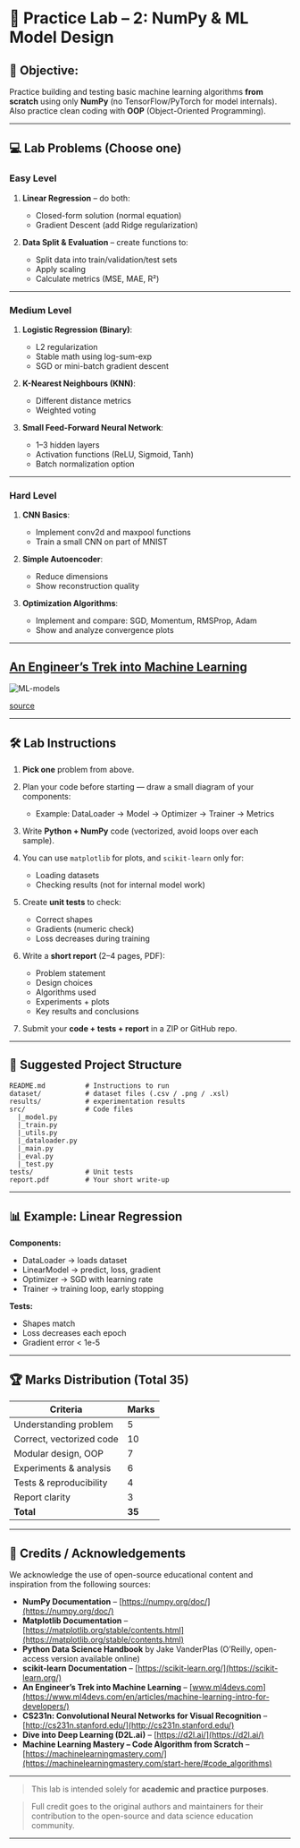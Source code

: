 # 🧪 Practice Lab – 2: NumPy & ML Model Design

## 🎯 **Objective:**
Practice building and testing basic machine learning algorithms **from scratch** using only **NumPy** (no TensorFlow/PyTorch for model internals). Also practice clean coding with **OOP** (Object-Oriented Programming).

---

## 💻 Lab Problems (Choose one)

### **Easy Level**

1. **Linear Regression** – do both:

   * Closed-form solution (normal equation)
   * Gradient Descent (add Ridge regularization)
2. **Data Split & Evaluation** – create functions to:

   * Split data into train/validation/test sets
   * Apply scaling
   * Calculate metrics (MSE, MAE, R²)

---

### **Medium Level**

1. **Logistic Regression (Binary)**:

   * L2 regularization
   * Stable math using log-sum-exp
   * SGD or mini-batch gradient descent
2. **K-Nearest Neighbours (KNN)**:

   * Different distance metrics
   * Weighted voting
3. **Small Feed-Forward Neural Network**:

   * 1–3 hidden layers
   * Activation functions (ReLU, Sigmoid, Tanh)
   * Batch normalization option

---

### **Hard Level**

1. **CNN Basics**:

   * Implement conv2d and maxpool functions
   * Train a small CNN on part of MNIST
2. **Simple Autoencoder**:

   * Reduce dimensions
   * Show reconstruction quality
3. **Optimization Algorithms**:

   * Implement and compare: SGD, Momentum, RMSProp, Adam
   * Show and analyze convergence plots

---

## [An Engineer’s Trek into Machine Learning](https://www.ml4devs.com/en/articles/machine-learning-intro-for-developers/)

<img src="https://www.ml4devs.com/images/illustrations/ml-intro-types-of-models.webp" alt="ML-models"/>

[source](https://www.ml4devs.com)

---

## 🛠️ Lab Instructions

1. **Pick one** problem from above.
2. Plan your code before starting — draw a small diagram of your components:

   * Example: DataLoader → Model → Optimizer → Trainer → Metrics
3. Write **Python + NumPy** code (vectorized, avoid loops over each sample).
4. You can use `matplotlib` for plots, and `scikit-learn` only for:

   * Loading datasets
   * Checking results (not for internal model work)
5. Create **unit tests** to check:

   * Correct shapes
   * Gradients (numeric check)
   * Loss decreases during training
6. Write a **short report** (2–4 pages, PDF):

   * Problem statement
   * Design choices
   * Algorithms used
   * Experiments + plots
   * Key results and conclusions
7. Submit your **code + tests + report** in a ZIP or GitHub repo.

---

## 📂 Suggested Project Structure

```
README.md          # Instructions to run
dataset/           # dataset files (.csv / .png / .xsl)
results/           # experimentation results 
src/               # Code files
  |_model.py
  |_train.py
  |_utils.py
  |_dataloader.py
  |_main.py
  |_eval.py
  |_test.py
tests/             # Unit tests
report.pdf         # Your short write-up
```

---

## 📊 Example: Linear Regression

**Components:**

* DataLoader → loads dataset
* LinearModel → predict, loss, gradient
* Optimizer → SGD with learning rate
* Trainer → training loop, early stopping

**Tests:**

* Shapes match
* Loss decreases each epoch
* Gradient error < 1e-5

---

## 🏆 Marks Distribution (Total 35)

| Criteria                 | Marks  |
| ------------------------ | ------ |
| Understanding problem    | 5      |
| Correct, vectorized code | 10     |
| Modular design, OOP      | 7      |
| Experiments & analysis   | 6      |
| Tests & reproducibility  | 4      |
| Report clarity           | 3      |
| **Total**                | **35** |

---

## 🙏 **Credits / Acknowledgements**

We acknowledge the use of open-source educational content and inspiration from the following sources:


* **NumPy Documentation** – [https://numpy.org/doc/](https://numpy.org/doc/)
* **Matplotlib Documentation** – [https://matplotlib.org/stable/contents.html](https://matplotlib.org/stable/contents.html)
* **Python Data Science Handbook** by Jake VanderPlas (O’Reilly, open-access version available online)
* **scikit-learn Documentation** – [https://scikit-learn.org/](https://scikit-learn.org/)
* **An Engineer’s Trek into Machine Learning** – [www.ml4devs.com](https://www.ml4devs.com/en/articles/machine-learning-intro-for-developers/)
* **CS231n: Convolutional Neural Networks for Visual Recognition** – [http://cs231n.stanford.edu/](http://cs231n.stanford.edu/)
* **Dive into Deep Learning (D2L.ai)** – [https://d2l.ai/](https://d2l.ai/)
* **Machine Learning Mastery – Code Algorithm from Scratch** – [https://machinelearningmastery.com/](https://machinelearningmastery.com/start-here/#code_algorithms)

---

> This lab is intended solely for **academic and practice purposes**.

> Full credit goes to the original authors and maintainers for their contribution to the open-source and data science education community.

---